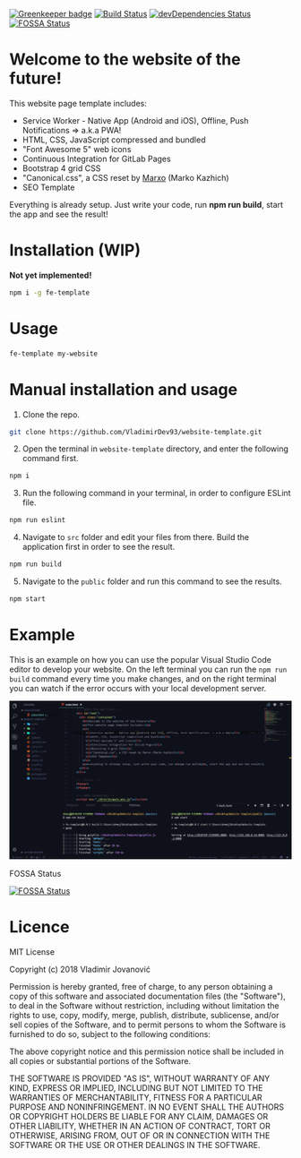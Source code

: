 [![Greenkeeper badge](https://badges.greenkeeper.io/VladimirDev93/Website-Template.svg)](https://greenkeeper.io/) 
[![Build Status](https://travis-ci.org/VladimirDev93/Website-Template.svg?branch=master)](https://travis-ci.org/VladimirDev93/Website-Template)
[![devDependencies Status](https://david-dm.org/VladimirDev93/Website-Template/dev-status.svg)](https://david-dm.org/VladimirDev93/Website-Template?type=dev)
[![FOSSA Status](https://app.fossa.io/api/projects/git%2Bgithub.com%2FVladimirDev93%2FWebsite-Template.svg?type=shield)](https://app.fossa.io/projects/git%2Bgithub.com%2FVladimirDev93%2FWebsite-Template?ref=badge_shield)

# Welcome to the website of the future!
This website page template includes:
- Service Worker - Native App (Android and iOS), Offline, Push Notifications => a.k.a PWA!
- HTML, CSS, JavaScript compressed and bundled
- "Font Awesome 5" web icons
- Continuous Integration for GitLab Pages
- Bootstrap 4 grid CSS
- "Canonical.css", a CSS reset by [Marxo](https://twitter.com/marxo) (Marko Kazhich)
- SEO Template

Everything is already setup. Just write your code, run **npm run build**, start the app and see the result!

# Installation (WIP)

**Not yet implemented!**

```bash
npm i -g fe-template
```

# Usage

```bash
fe-template my-website
```

# Manual installation and usage

1. Clone the repo.
```bash
git clone https://github.com/VladimirDev93/website-template.git
```

2. Open the terminal in ``website-template`` directory, and enter the following command first.
```bash
npm i 
```

3. Run the following command in your terminal, in order to configure ESLint file.
```bash
npm run eslint
```

4. Navigate to `src` folder and edit your files from there. Build the application first in order to see the result.
```bash
npm run build
```

5. Navigate to the `public` folder and run this command to see the results.
```bash
npm start
```

# Example

This is an example on how you can use the popular Visual Studio Code editor to develop your website.
On the left terminal you can run the `npm run build` command every time you make changes, and on the right terminal
you can watch if the error occurs with your local development server.

![img](img/vs_example.png)

FOSSA Status

[![FOSSA Status](https://app.fossa.io/api/projects/git%2Bgithub.com%2FVladimirDev93%2FWebsite-Template.svg?type=large)](https://app.fossa.io/projects/git%2Bgithub.com%2FVladimirDev93%2FWebsite-Template?ref=badge_large)

# Licence

MIT License

Copyright (c) 2018 Vladimir Jovanović

Permission is hereby granted, free of charge, to any person obtaining a copy of this software and associated documentation files (the "Software"), to deal in the Software without restriction, including without limitation the rights to use, copy, modify, merge, publish, distribute, sublicense, and/or sell copies of the Software, and to permit persons to whom the Software is furnished to do so, subject to the following conditions:

The above copyright notice and this permission notice shall be included in all copies or substantial portions of the Software.

THE SOFTWARE IS PROVIDED "AS IS", WITHOUT WARRANTY OF ANY KIND, EXPRESS OR IMPLIED, INCLUDING BUT NOT LIMITED TO THE WARRANTIES OF MERCHANTABILITY, FITNESS FOR A PARTICULAR PURPOSE AND NONINFRINGEMENT. IN NO EVENT SHALL THE AUTHORS OR COPYRIGHT HOLDERS BE LIABLE FOR ANY CLAIM, DAMAGES OR OTHER LIABILITY, WHETHER IN AN ACTION OF CONTRACT, TORT OR OTHERWISE, ARISING FROM, OUT OF OR IN CONNECTION WITH THE SOFTWARE OR THE USE OR OTHER DEALINGS IN THE SOFTWARE.
